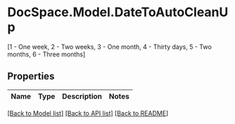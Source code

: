 # DocSpace.Model.DateToAutoCleanUp
[1 - One week, 2 - Two weeks, 3 - One month, 4 - Thirty days, 5 - Two months, 6 - Three months]

## Properties

Name | Type | Description | Notes
------------ | ------------- | ------------- | -------------

[[Back to Model list]](../README.md#documentation-for-models) [[Back to API list]](../README.md#documentation-for-api-endpoints) [[Back to README]](../README.md)

